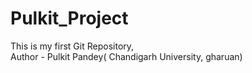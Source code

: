 # Pulkit_Project
This is my first Git Repository,
<br>
Author - Pulkit Pandey( Chandigarh University, gharuan)
